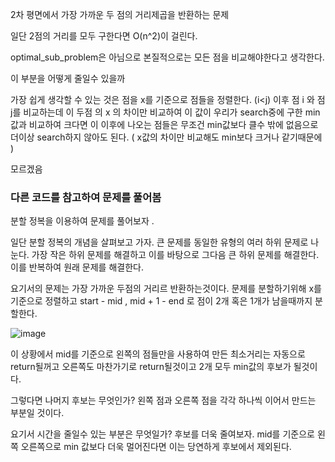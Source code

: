2차 평면에서 가장 가까운 두 점의 거리제곱을 반환하는 문제 


일단 2점의 거리를 모두 구한다면 O(n^2)이 걸린다. 

optimal_sub_problem은 아님으로 본질적으로는 모든 점을 비교해야한다고 생각한다. 

이 부분을 어떻게 줄일수 있을까 

가장 쉽게 생각할 수 있는 것은 점을 x를 기준으로 점들을 정렬한다. (i<j) 이후 점 i 와 점 j를 비교하는데 이 두점 의 x 의 차이만 비교하여 이 값이 우리가 search중에 구한 min값과 비교하여 크다면 이 이후에 나오는 
점들은 무조건 min값보다 클수 밖에 없음으로 더이상 search하지 않아도 된다. ( x값의 차이만 비교해도 min보다 크거나 같기때문에 )

모르겠음

### 다른 코드를 참고하여 문제를 풀어봄

분할 정복을 이용하여 문제를 풀어보자 .

일단 분할 정복의 개념을 살펴보고 가자. 
큰 문제를 동일한 유형의 여러 하위 문제로 나눈다. 
가장 작은 하위 문제를 해결하고 이를 바탕으로 그다음 큰 하위 문제를 해결한다. 
이를 반복하여 원래 문제를 해결한다. 

요기서의 문제는 가장 가까운 두점의 거리르 반환하는것이다. 
문제를 분할하기위해 x를 기준으로 정렬하고 start - mid , mid + 1 - end 로 점이 2개 혹은 1개가 남을때까지 분할한다. 

![image](https://user-images.githubusercontent.com/78835559/115513667-492b6a00-a2be-11eb-967b-59ddadf92fe4.png)

이 상황에서 mid를 기준으로 왼쪽의 점들만을 사용하여 만든 최소거리는 자동으로 return될꺼고 오른쪽도 마찬가기로 return될것이고 2개 모두 min값의 후보가 될것이다. 

그렇다면 나머지 후보는 무엇인가? 왼쪽 점과 오른쪽 점을 각각 하나씩 이어서 만드는 부분일 것이다. 

요기서 시간을 줄일수 있는 부분은 무엇일가? 후보를 더욱 줄여보자. mid를 기준으로 왼쪽 오른쪽으로  min 값보다 더욱 멀어진다면 이는 당연하게 후보에서 제외된다. 










